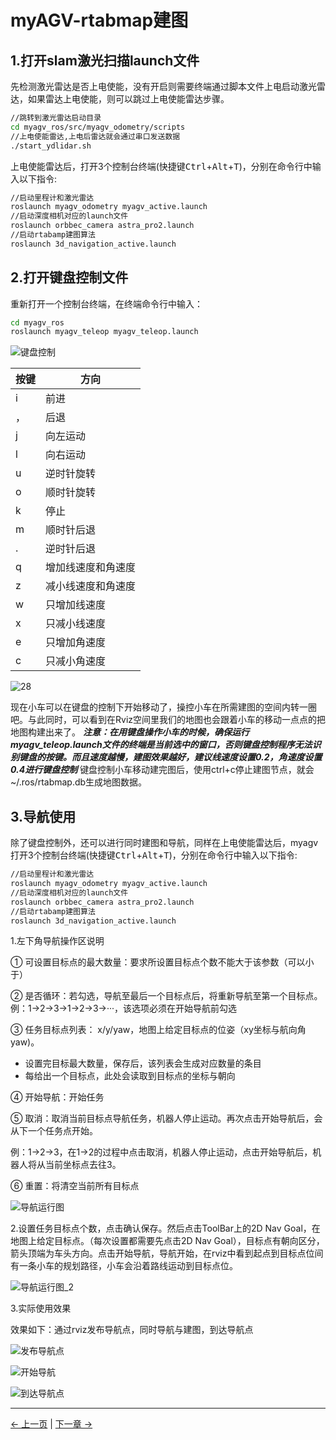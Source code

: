 # myAGV-rtabmap建图

## 1.打开slam激光扫描launch文件

先检测激光雷达是否上电使能，没有开启则需要终端通过脚本文件上电启动激光雷达，如果雷达上电使能，则可以跳过上电使能雷达步骤。

```bash
//跳转到激光雷达启动目录
cd myagv_ros/src/myagv_odometry/scripts
//上电使能雷达,上电后雷达就会通过串口发送数据
./start_ydlidar.sh
```

上电使能雷达后，打开3个控制台终端(快捷键<kbd>Ctrl</kbd>+<kbd>Alt</kbd>+<kbd>T</kbd>)，分别在命令行中输入以下指令:

```bash
//启动里程计和激光雷达
roslaunch myagv_odometry myagv_active.launch
//启动深度相机对应的launch文件
roslaunch orbbec_camera astra_pro2.launch
//启动rtabamp建图算法
roslaunch 3d_navigation_active.launch
```

## 2.打开键盘控制文件

重新打开一个控制台终端，在终端命令行中输入：

```bash
cd myagv_ros
roslaunch myagv_teleop myagv_teleop.launch
```

![键盘控制](../../resources/6-SDKDevelopment/6-ROS/6.2/6.2.8/tele_control.png)

| 按键 | 方向               |
| ---- | ------------------ |
| i    | 前进               |
| ，   | 后退               |
| j    | 向左运动           |
| l    | 向右运动           |
| u    | 逆时针旋转         |
| o    | 顺时针旋转         |
| k    | 停止               |
| m    | 顺时针后退         |
| .    | 逆时针后退         |
| q    | 增加线速度和角速度 |
| z    | 减小线速度和角速度 |
| w    | 只增加线速度       |
| x    | 只减小线速度       |
| e    | 只增加角速度       |
| c    | 只减小角速度       |

![28](../../resources/6-SDKDevelopment/6-ROS/6.2/6.2.8/Rtabmap.png)

现在小车可以在键盘的控制下开始移动了，操控小车在所需建图的空间内转一圈吧。与此同时，可以看到在Rviz空间里我们的地图也会跟着小车的移动一点点的把地图构建出来了。
***注意：在用键盘操作小车的时候，确保运行myagv_teleop.launch文件的终端是当前选中的窗口，否则键盘控制程序无法识别键盘的按键。而且速度越慢，建图效果越好，建议线速度设置0.2，角速度设置0.4进行键盘控制***
键盘控制小车移动建完图后，使用ctrl+c停止建图节点，就会~/.ros/rtabmap.db生成地图数据。

## 3.导航使用

除了键盘控制外，还可以进行同时建图和导航，同样在上电使能雷达后，myagv打开3个控制台终端(快捷键<kbd>Ctrl</kbd>+<kbd>Alt</kbd>+<kbd>T</kbd>)，分别在命令行中输入以下指令:

```bash
//启动里程计和激光雷达
roslaunch myagv_odometry myagv_active.launch
//启动深度相机对应的launch文件
roslaunch orbbec_camera astra_pro2.launch
//启动rtabamp建图算法
roslaunch 3d_navigation_active.launch
```

1.左下角导航操作区说明

① 可设置目标点的最大数量：要求所设置目标点个数不能大于该参数（可以小于）

② 是否循环：若勾选，导航至最后一个目标点后，将重新导航至第一个目标点。例：1->2->3->1->2->3->···，该选项必须在开始导航前勾选

③ 任务目标点列表： x/y/yaw，地图上给定目标点的位姿（xy坐标与航向角yaw)。

* 设置完目标最大数量，保存后，该列表会生成对应数量的条目
* 每给出一个目标点，此处会读取到目标点的坐标与朝向

④ 开始导航：开始任务

⑤ 取消：取消当前目标点导航任务，机器人停止运动。再次点击开始导航后，会从下一个任务点开始。

例：1->2->3，在1->2的过程中点击取消，机器人停止运动，点击开始导航后，机器人将从当前坐标点去往3。

⑥ 重置：将清空当前所有目标点

![导航运行图](../../resources/6-SDKDevelopment/6-ROS/6.2/6.2.8/navigation.png)

2.设置任务目标点个数，点击确认保存。然后点击ToolBar上的2D Nav Goal，在地图上给定目标点。（每次设置都需要先点击2D Nav Goal），目标点有朝向区分，箭头顶端为车头方向。点击开始导航，导航开始，在rviz中看到起点到目标点位间有一条小车的规划路径，小车会沿着路线运动到目标点位。

![导航运行图_2](../../resources/6-SDKDevelopment/6-ROS/6.2/6.2.8/navigation_2.png)

3.实际使用效果

效果如下：通过rviz发布导航点，同时导航与建图，到达导航点

![发布导航点](../../resources/6-SDKDevelopment/6-ROS/6.2/6.2.8/navigation_rtabmap1.png)

![开始导航](../../resources/6-SDKDevelopment/6-ROS/6.2/6.2.8/navigation_rtabmap2.png)

![到达导航点](../../resources/6-SDKDevelopment/6-ROS/6.2/6.2.8/navigation_rtabmap3.png)

---

[← 上一页](6.2.7-Navigation-Map_Navigation.md) | [下一章 →](../../7-ExamplesRobotsUsing/README.md)
